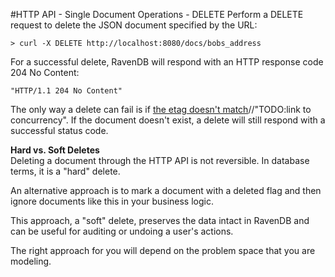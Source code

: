 #HTTP API - Single Document Operations - DELETE
Perform a DELETE request to delete the JSON document specified by the URL: 

    > curl -X DELETE http://localhost:8080/docs/bobs_address

For a successful delete, RavenDB will respond with an HTTP response code 204 No Content: 

    "HTTP/1.1 204 No Content"

The only way a delete can fail is if [the etag doesn't match]()//"TODO:link to concurrency". If the document doesn't exist, a delete will still respond with a successful status code. 

**Hard vs. Soft Deletes**  
Deleting a document through the HTTP API is not reversible. In database terms, it is a "hard" delete.

An alternative approach is to mark a document with a deleted flag and then ignore documents like this in your business logic.

This approach, a "soft" delete, preserves the data intact in RavenDB and can be useful for auditing or undoing a user's actions.

The right approach for you will depend on the problem space that you are modeling. 